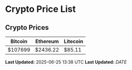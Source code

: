 # Crypto Price List

## Crypto Prices
| Bitcoin | Ethereum | Litecoin |
| ------- | -------- | -------- |
| $107699 | $2436.22 | $85.11 |
**Last Updated:** 2025-06-25 13:38 UTC
**Last Updated:** $DATE$
